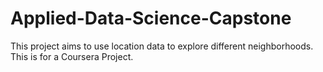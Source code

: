 # Applied-Data-Science-Capstone
This project aims to use location data to explore different neighborhoods. This is for a Coursera Project.
